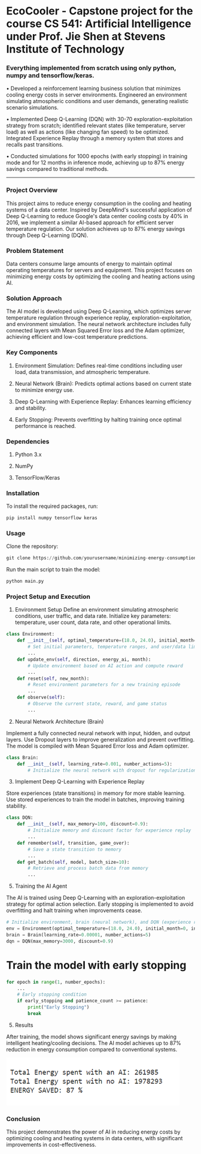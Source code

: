 # EcoCooler - Capstone project for the course CS 541: Artificial Intelligence under Prof. Jie Shen at Stevens Institute of Technology
### Everything implemented from scratch using only python, numpy and tensorflow/keras.

•	Developed a reinforcement learning business solution that minimizes cooling energy costs in server environments. Engineered an environment simulating atmospheric conditions and user demands, generating realistic scenario simulations. 

•	Implemented Deep Q-Learning (DQN) with 30-70 exploration-exploitation strategy from scratch; identified relevant states (like temperature, server load) as well as actions (like changing fan speed) to be optimized. Integrated Experience Replay through a memory system that stores and recalls past transitions.

•	Conducted simulations for 1000 epochs (with early stopping) in training mode and for 12 months in inference mode, achieving up to 87% energy savings compared to traditional methods.

----------------

### Project Overview
This project aims to reduce energy consumption in the cooling and heating systems of a data center. Inspired by DeepMind's successful application of Deep Q-Learning to reduce Google's data center cooling costs by 40% in 2016, we implement a similar AI-based approach for efficient server temperature regulation. Our solution achieves up to 87% energy savings through Deep Q-Learning (DQN).

### Problem Statement
Data centers consume large amounts of energy to maintain optimal operating temperatures for servers and equipment. This project focuses on minimizing energy costs by optimizing the cooling and heating actions using AI.

### Solution Approach
The AI model is developed using Deep Q-Learning, which optimizes server temperature regulation through experience replay, exploration-exploitation, and environment simulation. The neural network architecture includes fully connected layers with Mean Squared Error loss and the Adam optimizer, achieving efficient and low-cost temperature predictions.

### Key Components

1. Environment Simulation: Defines real-time conditions including user load, data transmission, and atmospheric temperature.

2. Neural Network (Brain): Predicts optimal actions based on current state to minimize energy use.

3. Deep Q-Learning with Experience Replay: Enhances learning efficiency and stability.

4. Early Stopping: Prevents overfitting by halting training once optimal performance is reached.


### Dependencies

1. Python 3.x

2. NumPy

3. TensorFlow/Keras

### Installation

To install the required packages, run:

```python
pip install numpy tensorflow keras
```

### Usage

Clone the repository:

```python
git clone https://github.com/yourusername/minimizing-energy-consumption.git
```

Run the main script to train the model:

```python
python main.py
```

### Project Setup and Execution

1. Environment Setup
Define an environment simulating atmospheric conditions, user traffic, and data rate. Initialize key parameters: temperature, user count, data rate, and other operational limits.

```python
class Environment:
    def __init__(self, optimal_temperature=(18.0, 24.0), initial_month=0, initial_number_users=10, initial_rate_data=60):
        # Set initial parameters, temperature ranges, and user/data limits
        ...
    def update_env(self, direction, energy_ai, month):
        # Update environment based on AI action and compute reward
        ...
    def reset(self, new_month):
        # Reset environment parameters for a new training episode
        ...
    def observe(self):
        # Observe the current state, reward, and game status
        ...
```

2. Neural Network Architecture (Brain)

Implement a fully connected neural network with input, hidden, and output layers.
Use Dropout layers to improve generalization and prevent overfitting.
The model is compiled with Mean Squared Error loss and Adam optimizer.

```python
class Brain:
    def __init__(self, learning_rate=0.001, number_actions=5):
        # Initialize the neural network with dropout for regularization
```

3. Implement Deep Q-Learning with Experience Replay

Store experiences (state transitions) in memory for more stable learning.
Use stored experiences to train the model in batches, improving training stability.

```python
class DQN:
    def __init__(self, max_memory=100, discount=0.9):
        # Initialize memory and discount factor for experience replay
        ...
    def remember(self, transition, game_over):
        # Save a state transition to memory
        ...
    def get_batch(self, model, batch_size=10):
        # Retrieve and process batch data from memory
        ...
```

5. Training the AI Agent
   
The AI is trained using Deep Q-Learning with an exploration-exploitation strategy for optimal action selection.
Early stopping is implemented to avoid overfitting and halt training when improvements cease.

```python
# Initialize environment, brain (neural network), and DQN (experience replay)
env = Environment(optimal_temperature=(18.0, 24.0), initial_month=0, initial_number_users=20, initial_rate_data=30)
brain = Brain(learning_rate=0.00001, number_actions=5)
dqn = DQN(max_memory=3000, discount=0.9)
```


# Train the model with early stopping

```python
for epoch in range(1, number_epochs):
    ...
    # Early stopping condition
    if early_stopping and patience_count >= patience:
        print("Early Stopping")
        break
```

5. Results

After training, the model shows significant energy savings by making intelligent heating/cooling decisions.
The AI model achieves up to 87% reduction in energy consumption compared to conventional systems.

![Result](results.png)


### Conclusion

This project demonstrates the power of AI in reducing energy costs by optimizing cooling and heating systems in data centers, with significant improvements in cost-effectiveness.

















